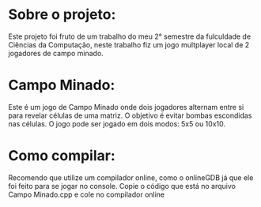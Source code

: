 # Sobre o projeto:
Este projeto foi fruto de um trabalho do meu 2° semestre da fulculdade de Ciências da Computação, neste trabalho fiz um jogo multplayer local de 2 jogadores de campo minado.  

# Campo Minado:
Este é um jogo de Campo Minado onde dois jogadores alternam entre si para revelar células de uma matriz. 
O objetivo é evitar bombas escondidas nas células.
O jogo pode ser jogado em dois modos: 5x5 ou 10x10.

# Como compilar:
Recomendo que utilize um compilador online, como o onlineGDB já que ele foi feito para se jogar no console.
Copie o código que está no arquivo Campo Minado.cpp e cole no compilador online
